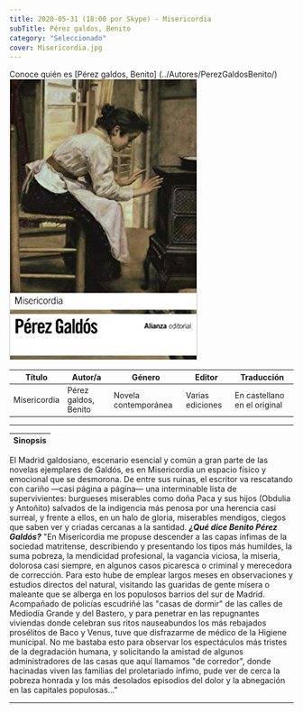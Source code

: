 ```yaml
---
title: 2020-05-31 (18:00 por Skype) - Misericordia
subTitle: Pérez galdos, Benito
category: "Seleccionado"
cover: Misericordia.jpg
---
```

Conoce quién es [Pérez galdos, Benito] (../Autores/PerezGaldosBenito/)
!["Imagen no encontrada"](Misericordia.jpg)

Título | Autor/a | Género | Editor | Traducción |
------ | ------- | ------ | ------ | --------- |
Misericordia | Pérez galdos, Benito | Novela contemporánea | Varias ediciones | En castellano en el original |
***
|Sinopsis|
|--------|
El Madrid galdosiano, escenario esencial y común a gran parte de las novelas ejemplares de Galdós, es en Misericordia un espacio físico y emocional que se desmorona.​ De entre sus ruinas, el escritor va rescatando con cariño —casi página a página— una interminable lista de supervivientes: burgueses miserables como doña Paca y sus hijos (Obdulia y Antoñito) salvados de la indigencia más penosa por una herencia casi surreal, y frente a ellos, en un halo de gloria, miserables mendigos, ciegos que saben ver y criadas cercanas a la santidad.
***¿Qué dice Benito Pérez Galdós?***
"En Misericordia me propuse descender a las capas ínfimas de la sociedad matritense, describiendo y presentando los tipos más humildes, la suma pobreza, la mendicidad profesional, la vagancia viciosa, la miseria, dolorosa casi siempre, en algunos casos picaresca o criminal y merecedora de corrección. Para esto hube de emplear largos meses en observaciones y estudios directos del natural, visitando las guaridas de gente mísera o maleante que se alberga en los populosos barrios del sur de Madrid. Acompañado de policías escudriñé las "casas de dormir" de las calles de Mediodía Grande y del Bastero, y para penetrar en las repugnantes viviendas donde celebran sus ritos nauseabundos los más rebajados prosélitos de Baco y Venus, tuve que disfrazarme de médico de la Higiene municipal. No me bastaba esto para observar los espectáculos más tristes de la degradación humana, y solicitando la amistad de algunos administradores de las casas que aquí llamamos "de corredor", donde hacinadas viven las familias del proletariado ínfimo, pude ver de cerca la pobreza honrada y los más desolados episodios del dolor y la abnegación en las capitales populosas..."
***
